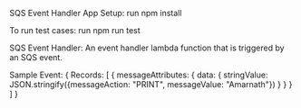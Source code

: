 SQS Event Handler App
Setup: run npm install

To run test cases: run npm run test

SQS Event Handler: An event handler lambda function that is triggered by an SQS event.

Sample Event:
{
    Records: [
      {
        messageAttributes: {
          data: {
            stringValue: JSON.stringify({messageAction: "PRINT", messageValue: "Amarnath"})
          }
        }
      }
    ]
}